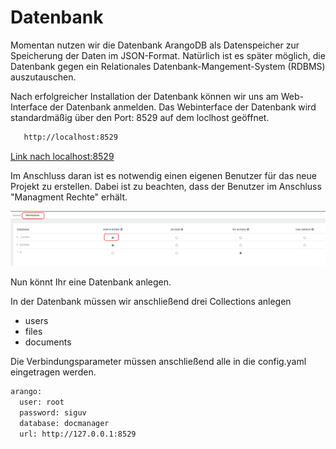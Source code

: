 # Datenbank

Momentan nutzen wir die Datenbank ArangoDB als Datenspeicher zur Speicherung der Daten im JSON-Format. 
Natürlich ist es später möglich, die Datenbank gegen ein Relationales Datenbank-Mangement-System (RDBMS) 
auszutauschen.

Nach erfolgreicher Installation der Datenbank können wir uns am Web-Interface der Datenbank anmelden. 
Das Webinterface der Datenbank wird standardmäßig über den Port: 8529 auf dem loclhost geöffnet.

```bash
   http://localhost:8529
```

[Link nach localhost:8529](http://localhost:8529)


Im Anschluss daran ist es notwendig einen eigenen Benutzer für das neue Projekt zu erstellen.
Dabei ist zu beachten, dass der Benutzer im Anschluss "Managment Rechte" erhält. 




![Screenshot](images/permisson_arango_user.png "Permission ArangoDB")


Nun könnt Ihr eine Datenbank anlegen.


In der Datenbank müssen wir anschließend drei Collections anlegen

 - users
 - files
 - documents


Die Verbindungsparameter müssen anschließend alle in die config.yaml eingetragen werden.

``` bash
arango:
  user: root
  password: siguv
  database: docmanager
  url: http://127.0.0.1:8529
```
